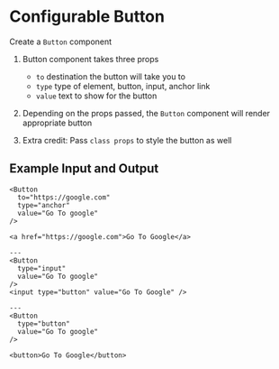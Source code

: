 # Configurable Button

Create a `Button` component

1. Button component takes three props
    - `to` destination the button will take you to
    - `type` type of element, button, input, anchor link
    - `value` text to show for the button
1. Depending on the props passed, the `Button` component will render appropriate button

1. Extra credit: Pass `class props` to style the button as well

## Example Input and Output
```
<Button
  to="https://google.com"
  type="anchor"
  value="Go To google"
/>

<a href="https://google.com">Go To Google</a>

---
<Button
  type="input"
  value="Go To google"
/>
<input type="button" value="Go To Google" />

---
<Button
  type="button"
  value="Go To google"
/>

<button>Go To Google</button>
```

